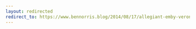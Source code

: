 ```yaml
---
layout: redirected
redirect_to: https://www.bennorris.blog/2014/08/17/allegiant-emby-veronica.html
---
```

